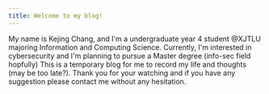 ```yaml
---
title: Welcome to my blog!
---
```

My name is Kejing Chang, and I'm a undergraduate year 4 student @XJTLU majoring Information and Computing Science. Currently, I'm interested in cybersecurity and I'm planning to pursue a Master degree (info-sec field hopfully)
This is a temporary blog for me to record my life and thoughts (may be too late?). Thank you for your watching and if you have any suggestion please contact me without any hesitation.
